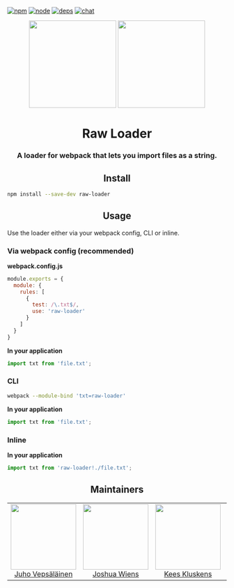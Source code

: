 [![npm][npm]][npm-url]
[![node][node]][node-url]
[![deps][deps]][deps-url]
[![chat][chat]][chat-url]

<div align="center">
  <img width="200" height="200"
    src="https://cdn3.iconfinder.com/data/icons/lexter-flat-colorfull-file-formats/56/raw-256.png">
  <a href="https://github.com/webpack/webpack">
    <img width="200" height="200"
      src="https://webpack.js.org/assets/icon-square-big.svg">
  </a>
  <h1>Raw Loader</h1>
  <h3>A loader for webpack that lets you import files as a string.</h3>
</div>

<h2 align="center">Install</h2>

```bash
npm install --save-dev raw-loader
```

<h2 align="center">Usage</h2>

Use the loader either via your webpack config, CLI or inline.

### Via webpack config (recommended)

**webpack.config.js**
```js
module.exports = {
  module: {
    rules: [
      {
        test: /\.txt$/,
        use: 'raw-loader'
      }
    ]
  }
}
```

**In your application**
```js
import txt from 'file.txt';
```

### CLI

```bash
webpack --module-bind 'txt=raw-loader'
```

**In your application**
```js
import txt from 'file.txt';
```

### Inline

**In your application**
```js
import txt from 'raw-loader!./file.txt';
```

<h2 align="center">Maintainers</h2>

<table>
  <tbody>
    <tr>
      <td align="center">
        <img width="150" height="150"
        src="https://avatars3.githubusercontent.com/u/166921?v=3&s=150">
        </br>
        <a href="https://github.com/bebraw">Juho Vepsäläinen</a>
      </td>
      <td align="center">
        <img width="150" height="150"
        src="https://avatars2.githubusercontent.com/u/8420490?v=3&s=150">
        </br>
        <a href="https://github.com/d3viant0ne">Joshua Wiens</a>
      </td>
      <td align="center">
        <img width="150" height="150"
        src="https://avatars3.githubusercontent.com/u/533616?v=3&s=150">
        </br>
        <a href="https://github.com/SpaceK33z">Kees Kluskens</a>
      </td>
      <td align="center">
        <img width="150" height="150"
        src="https://avatars3.githubusercontent.com/u/3408176?v=3&s=150">
        </br>
        <a href="https://github.com/TheLarkInn">Sean Larkin</a>
      </td>
    </tr>
  <tbody>
</table>

[npm]: https://img.shields.io/npm/v/raw-loader.svg
[npm-url]: https://npmjs.com/package/raw-loader

[node]: https://img.shields.io/node/v/raw-loader.svg
[node-url]: https://nodejs.org

[deps]: https://david-dm.org/webpack/raw-loader.svg
[deps-url]: https://david-dm.org/webpack/raw-loader

[chat]: https://badges.gitter.im/webpack/webpack.svg
[chat-url]: https://gitter.im/webpack/webpack
